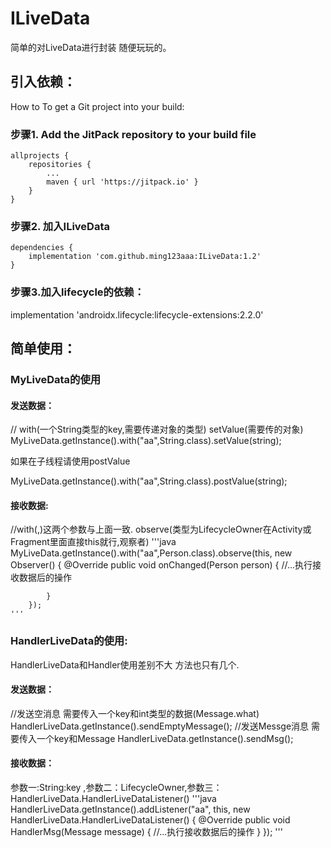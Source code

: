 # ILiveData
简单的对LiveData进行封装  随便玩玩的。

## 引入依赖：
How to
To get a Git project into your build:

### 步骤1. Add the JitPack repository to your build file

	allprojects {
		repositories {
			...
			maven { url 'https://jitpack.io' }
		}
	}
### 步骤2. 加入ILiveData

	dependencies {
		implementation 'com.github.ming123aaa:ILiveData:1.2'
	}
### 步骤3.加入lifecycle的依赖：
   implementation 'androidx.lifecycle:lifecycle-extensions:2.2.0'
  
## 简单使用：
 ### MyLiveData的使用
 #### 发送数据：
  
   // with(一个String类型的key,需要传递对象的类型)   setValue(需要传的对象)
   MyLiveData.getInstance().with("aa",String.class).setValue(string);
   
  如果在子线程请使用postValue
  
   MyLiveData.getInstance().with("aa",String.class).postValue(string);
   
   
 #### 接收数据:
  
   //with(,)这两个参数与上面一致.  observe(类型为LifecycleOwner在Activity或Fragment里面直接this就行,观察者)
   '''java
    MyLiveData.getInstance().with("aa",Person.class).observe(this, new Observer<Person>() {
            @Override
            public void onChanged(Person person) {
            //...执行接收数据后的操作

            }
        });
    '''    
 ###  HandlerLiveData的使用:
  HandlerLiveData和Handler使用差别不大 方法也只有几个.
 #### 发送数据：
  //发送空消息 需要传入一个key和int类型的数据(Message.what)
  HandlerLiveData.getInstance().sendEmptyMessage();
  //发送Messge消息 需要传入一个key和Message
  HandlerLiveData.getInstance().sendMsg();
  #### 接收数据：
   参数一:String:key ,参数二：LifecycleOwner,参数三：HandlerLiveData.HandlerLiveDataListener()
   '''java
   HandlerLiveData.getInstance().addListener("aa", this, new HandlerLiveData.HandlerLiveDataListener() {
            @Override
            public void HandlerMsg(Message message) {
               //...执行接收数据后的操作
            }
        });
	'''
  
  

